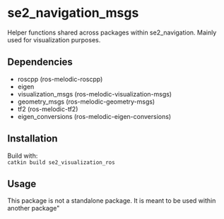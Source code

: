 # se2\_navigation_msgs

Helper functions shared across packages within se2_navigation. Mainly used for visualization purposes.

## Dependencies
* roscpp (ros-melodic-roscpp)
* eigen
* visualization_msgs (ros-melodic-visualization-msgs)
* geometry_msgs (ros-melodic-geometry-msgs)
* tf2 (ros-melodic-tf2)
* eigen_conversions (ros-melodic-eigen-conversions)

## Installation

Build with:   
`catkin build se2_visualization_ros`    

## Usage

This package is not a standalone package. It is meant to be used within another package"